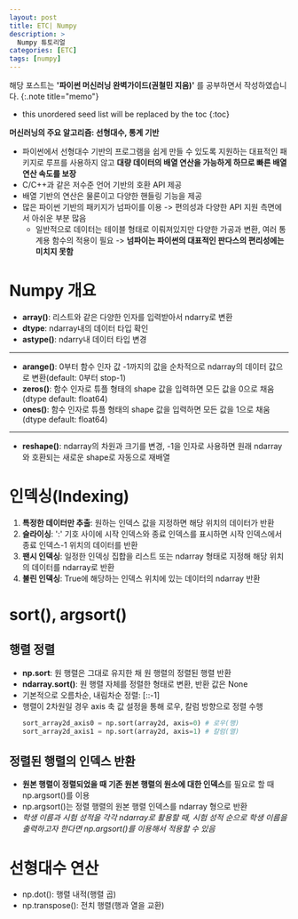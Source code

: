 ```yaml
---
layout: post
title: ETC| Numpy
description: > 
  Numpy 튜토리얼
categories: [ETC]
tags: [numpy]
---
```


해당 포스트는 **'파이썬 머신러닝 완벽가이드(권철민 지음)'** 를 공부하면서 작성하였습니다.
{:.note title="memo"}

* this unordered seed list will be replaced by the toc
{:toc}

**머신러닝의 주요 알고리즘: 선형대수, 통계 기반**

- 파이썬에서 선형대수 기반의 프로그램을 쉽게 만들 수 있도록 지원하는 대표적인 패키지로 루프를 사용하지 않고 **대량 데이터의 배열 연산을 가능하게 하므로 빠른 배열 연산 속도를 보장**
- C/C++과 같은 저수준 언어 기반의 호환 API 제공
- 배열 기반의 연산은 물론이고 다양한 핸들링 기능을 제공
- 많은 파이썬 기반의 패키지가 넘파이를 이용 -> 편의성과 다양한 API 지원 측면에서 아쉬운 부분 많음
    - 일반적으로 데이터는 테이블 형태로 이뤄져있지만 다양한 가공과 변환, 여러 통계용 함수의 적용이 필요 -> **넘파이는 파이썬의 대표적인 판다스의 편리성에는 미치지 못함**

# Numpy 개요
- **array()**: 리스트와 같은 다양한 인자를 입력받아서 ndarry로 변환
- **dtype**: ndarray내의 데이터 타입 확인
- **astype()**: ndarry내 데이터 타입 변경

---

- **arange()**: 0부터 함수 인자 값 -1까지의 값을 순차적으로 ndarray의 데이터 값으로 변환(default: 0부터 stop-1)
- **zeros()**: 함수 인자로 튜플 형태의 shape 값을 입력하면 모든 값을 0으로 채움(dtype default: float64)
- **ones()**: 함수 인자로 튜플 형태의 shape 값을 입력하면 모든 값을 1으로 채움(dtype default: float64)

---

- **reshape()**: ndarray의 차원과 크기를 변경, -1을 인자로 사용하면 원래 ndarray와 호환되는 새로운 shape로 자동으로 재배열

# 인덱싱(Indexing)
1. **특정한 데이터만 추출**: 원하는 인덱스 값을 지정하면 해당 위치의 데이터가 반환
2. **슬라이싱**: ':' 기호 사이에 시작 인덱스와 종료 인덱스를 표시하면 시작 인덱스에서 종료 인덱스-1 위치의 데이터를 반환
3. **팬시 인덱싱**: 일정한 인덱싱 집합을 리스트 또는 ndarray 형태로 지정해 해당 위치의 데이터를 ndarray로 반환
4. **불린 인덱싱**: True에 해당하는 인덱스 위치에 있는 데이터의 ndarray 반환

# sort(), argsort()
## 행렬 정렬
- **np.sort**: 원 행렬은 그대로 유지한 채 원 행렬의 정렬된 행렬 반환
- **ndarray.sort()**: 원 행렬 자체를 정렬한 형태로 변환, 반환 값은 None
- 기본적으로 오름차순, 내림차순 정렬: [::-1]
- 행렬이 2차원일 경우 axis 축 값 설정을 통해 로우, 칼럼 방향으로 정렬 수행
    ```python
    sort_array2d_axis0 = np.sort(array2d, axis=0) # 로우(행)
    sort_array2d_axis1 = np.sort(array2d, axis=1) # 칼럼(열)
    ```

## 정렬된 행렬의 인덱스 반환
- **원본 행렬이 정렬되었을 때 기존 원본 행렬의 원소에 대한 인덱스**를 필요로 할 때 np.argsort()를 이용
- np.argsort()는 정렬 행렬의 원본 행렬 인덱스를 ndarray 형으로 반환
- _학생 이름과 시험 성적을 각각 ndarray로 활용할 때, 시험 성적 순으로 학생 이름을 출력하고자 한다면 np.argsort()를 이용해서 적용할 수 있음_

# 선형대수 연산
- np.dot(): 행렬 내적(행렬 곱)
- np.transpose(): 전치 행렬(행과 열을 교환)